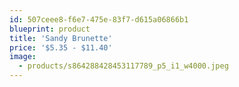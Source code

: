 ```yaml
---
id: 507ceee8-f6e7-475e-83f7-d615a06866b1
blueprint: product
title: 'Sandy Brunette'
price: '$5.35 - $11.40'
image:
  - products/s864288428453117789_p5_i1_w4000.jpeg
---
```

